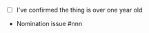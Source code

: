<!-- pull request title format: Include <name>: <brief description> -->

<!-- none of these is OPTIONAL unless stated otherwise -->

* [ ] I've confirmed the thing is over one year old  <!-- check with [x] -->
* Nomination issue #nnn  <!-- if there is none, remove this line -->
